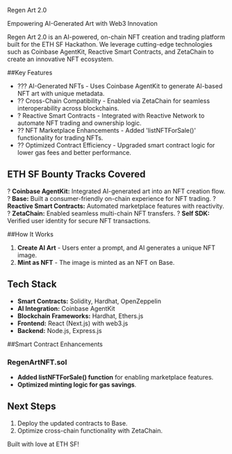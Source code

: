 Regen Art 2.0 
 
Empowering AI-Generated Art with Web3 Innovation 
 
Regen Art 2.0 is an AI-powered, on-chain NFT creation and trading platform built for the ETH SF Hackathon. We leverage cutting-edge technologies such as Coinbase AgentKit, Reactive Smart Contracts, and ZetaChain to create an innovative NFT ecosystem. 
 
##Key Features 
 
- ??? AI-Generated NFTs - Uses Coinbase AgentKit to generate AI-based NFT art with unique metadata. 
- ?? Cross-Chain Compatibility - Enabled via ZetaChain for seamless interoperability across blockchains. 
- ? Reactive Smart Contracts - Integrated with Reactive Network to automate NFT trading and ownership logic. 
- ?? NFT Marketplace Enhancements - Added 'listNFTForSale()' functionality for trading NFTs. 
- ?? Optimized Contract Efficiency - Upgraded smart contract logic for lower gas fees and better performance. 
 
## ETH SF Bounty Tracks Covered 
 
? **Coinbase AgentKit:** Integrated AI-generated art into an NFT creation flow. 
? **Base:** Built a consumer-friendly on-chain experience for NFT trading. 
? **Reactive Smart Contracts:** Automated marketplace features with reactivity. 
? **ZetaChain:** Enabled seamless multi-chain NFT transfers. 
? **Self SDK:** Verified user identity for secure NFT transactions. 
 
##How It Works 
 
1. **Create AI Art** - Users enter a prompt, and AI generates a unique NFT image. 
2. **Mint as NFT** - The image is minted as an NFT on Base. 
 
## Tech Stack 
 
- **Smart Contracts:** Solidity, Hardhat, OpenZeppelin 
- **AI Integration:** Coinbase AgentKit 
- **Blockchain Frameworks:** Hardhat, Ethers.js 
- **Frontend:** React (Next.js) with web3.js 
- **Backend:** Node.js, Express.js 
 
##Smart Contract Enhancements 
 
### RegenArtNFT.sol 
- **Added listNFTForSale() function** for enabling marketplace features. 
- **Optimized minting logic for gas savings**. 
 

##  Next Steps 
 
1. Deploy the updated contracts to Base. 
2. Optimize cross-chain functionality with ZetaChain. 
 
Built with love at ETH SF! 
